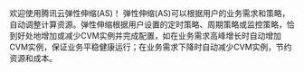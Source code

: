 欢迎使用腾讯云弹性伸缩(AS)！
弹性伸缩(AS)可以根据用户的业务需求和策略，自动调整计算资源。弹性伸缩根据用户设置的定时策略、周期策略或监控策略，恰到好处地增加或减少CVM实例并完成配置，如在业务需求高峰增长时自动增加CVM实例，保证业务平稳健康运行；在业务需求下降时自动减少CVM实例，节约资源和成本。
